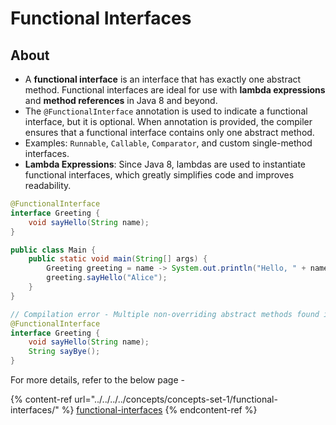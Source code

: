 # Functional Interfaces

## **About**

* A **functional interface** is an interface that has exactly one abstract method. Functional interfaces are ideal for use with **lambda expressions** and **method references** in Java 8 and beyond.
* The `@FunctionalInterface` annotation is used to indicate a functional interface, but it is optional. When annotation is provided, the compiler ensures that a functional interface contains only one abstract method.
* Examples: `Runnable`, `Callable`, `Comparator`, and custom single-method interfaces.
* **Lambda Expressions**: Since Java 8, lambdas are used to instantiate functional interfaces, which greatly simplifies code and improves readability.

```java
@FunctionalInterface
interface Greeting {
    void sayHello(String name);
}

public class Main {
    public static void main(String[] args) {
        Greeting greeting = name -> System.out.println("Hello, " + name);
        greeting.sayHello("Alice");
    }
}
```

```java
// Compilation error - Multiple non-overriding abstract methods found in interface test. SomeMain. Greeting
@FunctionalInterface
interface Greeting {
    void sayHello(String name);
    String sayBye();
}
```



For more details, refer to the below page -

{% content-ref url="../../../../concepts/concepts-set-1/functional-interfaces/" %}
[functional-interfaces](../../../../concepts/concepts-set-1/functional-interfaces/)
{% endcontent-ref %}

